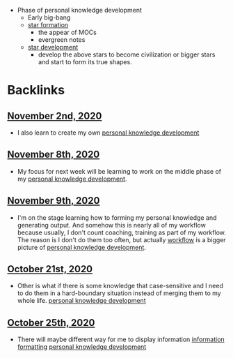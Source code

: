 - Phase of personal knowledge development
    -   Early big-bang
    - [star formation](<star formation.md>)
        - the appear of MOCs
        - evergreen notes
    - [star development](<star development.md>)
        - develop the above stars to become civilization or bigger stars and start to form its true shapes.

# Backlinks
## [November 2nd, 2020](<November 2nd, 2020.md>)
- I also learn to create my own [personal knowledge development](<personal knowledge development.md>)

## [November 8th, 2020](<November 8th, 2020.md>)
- My focus for next week will be learning to work on the middle phase of my [personal knowledge development](<personal knowledge development.md>).

## [November 9th, 2020](<November 9th, 2020.md>)
- I'm on the stage learning how to forming my personal knowledge and generating output. And somehow this is nearly all of my workflow because usually, I don't count coaching, training as part of my workflow. The reason is I don't do them too often, but actually [workflow](<workflow.md>) is a bigger picture of [personal knowledge development](<personal knowledge development.md>).

## [October 21st, 2020](<October 21st, 2020.md>)
- Other is what if there is some knowledge that case-sensitive and I need to do them in a hard-boundary situation instead of merging them to my whole life. [personal knowledge development](<personal knowledge development.md>)

## [October 25th, 2020](<October 25th, 2020.md>)
- There will maybe different way for me to display information [information formatting](<information formatting.md>) [personal knowledge development](<personal knowledge development.md>)

